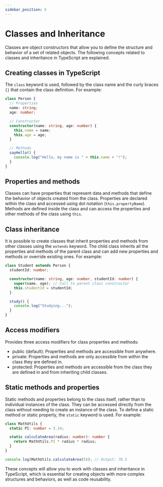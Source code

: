 ```yaml
---
sidebar_position: 5
---
```


# Classes and Inheritance

Classes are object constructors that allow you to define the structure and behavior of a set of related objects. The following concepts related to classes and inheritance in TypeScript are explained.

## Creating classes in TypeScript
The `class` keyword is used, followed by the class name and the curly braces `{}` that contain the class definition. For example:
  ```typescript
  class Person {
    // Properties
    name: string;
    age: number;

    // Constructor
    constructor(name: string, age: number) {
      this.name = name;
      this.age = age;
    }

    // Methods
    sayHello() {
      console.log("Hello, my name is " + this.name + "!");
    }
  }
  ```

## Properties and methods
Classes can have properties that represent data and methods that define the behavior of objects created from the class. Properties are declared within the class and accessed using dot notation (`this.propertyName`). Methods are defined inside the class and can access the properties and other methods of the class using `this`.

## Class inheritance
It is possible to create classes that inherit properties and methods from other classes using the `extends` keyword. The child class inherits all the properties and methods of the parent class and can add new properties and methods or override existing ones. For example:
  ```typescript
  class Student extends Person {
    studentId: number;

    constructor(name: string, age: number, studentId: number) {
      super(name, age); // Call to parent class constructor
      this.studentId = studentId;
    }

    study() {
      console.log("Studying...");
    }
  }
  ```

## Access modifiers
Provides three access modifiers for class properties and methods:
  - public (default): Properties and methods are accessible from anywhere.
  - private: Properties and methods are only accessible from within the class they are defined in.
  - protected: Properties and methods are accessible from the class they are defined in and from inheriting child classes.

## Static methods and properties
Static methods and properties belong to the class itself, rather than to individual instances of the class. They can be accessed directly from the class without needing to create an instance of the class. To define a static method or static property, the `static` keyword is used. For example:
  ```typescript
  class MathUtils {
    static PI: number = 3.14;

    static calculateArea(radius: number): number {
      return MathUtils.PI * radius * radius;
    }
  }

  console.log(MathUtils.calculateArea(5)); // Output: 78.5
  ```

These concepts will allow you to work with classes and inheritance in TypeScript, which is essential for creating objects with more complex structures and behaviors, as well as code reusability.
